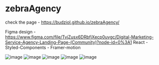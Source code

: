 # zebraAgency
check the page - https://budziol.github.io/zebraAgency/

Figma design - https://www.figma.com/file/TvjZusx6DRbfjXecp0uvgc/Digital-Marketing-Service-Agency-Landing-Page-(Community)?node-id=0%3A1
React - Styled-Components - Framer-motion

![image](https://user-images.githubusercontent.com/80367899/208134713-a8395d25-50d7-4f87-84cc-a3f01722491f.png)
![image](https://user-images.githubusercontent.com/80367899/208134765-2e6a84c7-c1c8-4bc7-a187-67f3a2db2579.png)
![image](https://user-images.githubusercontent.com/80367899/208134815-8c7cc07c-146b-4ce1-80c9-99a3cd8b8abc.png)
![image](https://user-images.githubusercontent.com/80367899/208134852-adc7cfe8-37f8-43e7-8c96-982e29ca2900.png)
![image](https://user-images.githubusercontent.com/80367899/208134882-a63462ea-9407-4cbe-a4e4-181943300789.png)
